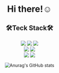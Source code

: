 <div align="center"><h1>Hi there!☺️</p></h1>
  
<div align="center"><h2>🛠Teck Stack🛠</p></h2>
  <img src=https://img.shields.io/badge/html5-%23E34F26.svg?style=for-the-badge&logo=html5&logoColor=white/>
  <img src=https://img.shields.io/badge/css3-%231572B6.svg?style=for-the-badge&logo=css3&logoColor=white/>
  <img src=https://img.shields.io/badge/javascript-%23323330.svg?style=for-the-badge&logo=javascript&logoColor=%23F7DF1E/>
  <br>
  <img src=https://img.shields.io/badge/react-%2320232a.svg?style=for-the-badge&logo=react&logoColor=%2361DAFB/>
  <img src=https://img.shields.io/badge/figma-%23F24E1E.svg?style=for-the-badge&logo=figma&logoColor=white/>
  <br>
  <img src=https://img.shields.io/badge/github-%23121011.svg?style=for-the-badge&logo=github&logoColor=white/>
  <img src=https://img.shields.io/badge/git-%23F05033.svg?style=for-the-badge&logo=git&logoColor=white/>
</div>

![Anurag's GitHub stats](https://github-readme-stats.vercel.app/api?username=anuraghazra&show_icons=true&theme=default)
